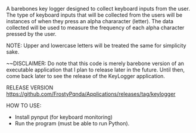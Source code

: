 A barebones key logger designed to collect keyboard inputs from the user. The type of keyboard inputs that will be collected from the users will be instances of when they press an alpha chararacter (letter). The data collected will be used to measure the frequency of each alpha character pressed by the user.
 
NOTE: Upper and lowercase letters will be treated the same for simplicity sake. 

~~DISCLAIMER: Do note that this code is merely barebone version of an executable application that I plan to release later in the future. Until then, come back later to see the release of the KeyLogger application.

RELEASE VERSION  
https://github.com/FrostyPqnda/Applications/releases/tag/keylogger

HOW TO USE:
- Install pynput (for keyboard monitoring)  
- Run the program (must be able to run Python).   
